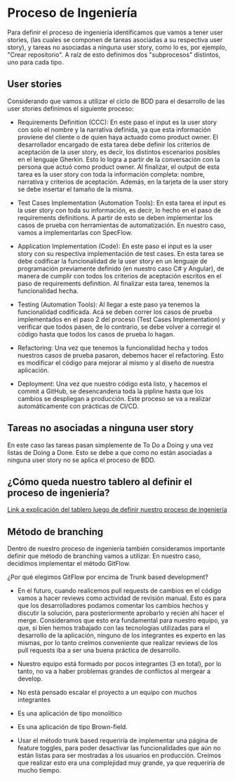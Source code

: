 # Proceso de Ingeniería

Para definir el proceso de ingeniería identificamos que vamos a tener user stories, (las cuales se componen de tareas asociadas a su respectiva user story), 
y tareas no asociadas a ninguna user story, como lo es, por ejemplo, "Crear repositorio". A raíz de esto definimos dos "subprocesos" distintos, uno para 
cada tipo.

## User stories

Considerando que vamos a utilizar el ciclo de BDD para el desarrollo de las user stories definimos el siguiente proceso:

- Requirements Definition (CCC): En este paso el input es la user story con solo el nombre y la narrativa definida, ya que esta información proviene 
del cliente o de quien haya actuado como product owner. El desarrollador encargado de esta tarea debe definir los criterios de aceptación de la user story, 
es decir, los distintos escenarios posibles en el lenguaje Gherkin. Esto lo logra a partir de la conversación con la persona que actuó como product owner. 
Al finalizar, el output de esta tarea es la user story con toda la información completa: nombre, narrativa y criterios  de aceptación. Además, en la 
tarjeta de la user story se debe insertar el tamaño de la misma. 

- Test Cases Implementation (Automation Tools): En esta tarea el input es la user story con toda su información, es decir, lo hecho en el paso de 
requirements definitions. A partir de esto se deben implementar los casos de prueba con herramientas de automatización. En nuestro caso, vamos a 
implementarlas con SpecFlow.

- Application Implementation (Code): En este paso el input es la user story con su respectiva implementación de test cases. En esta tarea se debe codificar
la funcionalidad de la user story en un lenguaje de programación previamente definido (en nuestro caso C# y Angular), de manera de cumplir con todos los 
criterios de aceptación escritos en el paso de requirements definition. Al finalizar esta tarea, tenemos la funcionalidad hecha. 

- Testing (Automation Tools): Al llegar a este paso ya tenemos la funcionalidad codificada. Acá se deben correr los casos de prueba implementados en el 
paso 2 del proceso (Test Cases Implementation) y verificar que todos pasen, de lo contrario, se debe volver a corregir el código hasta que todos los casos
de prueba lo hagan.

- Refactoring: Una vez que tenemos la funcionalidad hecha y todos nuestros casos de prueba pasaron, debemos hacer el refactoring. Esto es modificar el 
código para mejorar al mismo y al diseño de nuestra aplicación. 

- Deployment: Una vez que nuestro código está listo, y hacemos el commit a GitHub, se desencandena toda la pipline hasta que los cambios se despliegan a 
producción. Este proceso se va a realizar automáticamente con prácticas de CI/CD.

## Tareas no asociadas a ninguna user story

En este caso las tareas pasan simplemente de To Do a Doing y una vez listas de Doing a Done. Esto se debe a que como no están asociadas a ninguna user story
no se aplica el proceso de BDD.

## ¿Cómo queda nuestro tablero al definir el proceso de ingeniería?

[Link a explicación del tablero luego de definir nuestro proceso de ingeniería](https://github.com/fernandasecinaro/Diaz-RodriguezSotto-Secinaro/blob/develop/Entregas/Entrega%201/Tablero/Tablero%20Versión%204.md)

## Método de branching

Dentro de nuestro proceso de ingeniería también consideramos importante definir que método de branching vamos a utilizar. En nuestro caso, decidimos implementar
el método GitFlow. 

¿Por qué elegimos GitFlow por encima de Trunk based development?

- En el futuro, cuando realicemos pull requests de cambios en el código vamos a hacer reviews como actividad de revisión manual. Esto es para que los desarrolladores
podamos comentar los cambios hechos y discutir la solución, para posteriormente aprobarlo y recién ahí hacer el merge. Consideramos que esto era fundamental
para nuestro equipo, ya que, si bien hemos trabajado con las tecnologías utilizadas para el desarrollo de la aplicación, ninguno de los integrantes es 
experto en las mismas, por lo tanto creímos conveniente que realizar reviews de los pull requests iba a ser una buena práctica de desarrollo.

- Nuestro equipo está formado por pocos integrantes (3 en total), por lo tanto, no va a haber problemas grandes de conflictos al mergear a develop. 

- No está pensado escalar el proyecto a un equipo con muchos integrantes

- Es una aplicación de tipo monolítico

- Es una aplicación de tipo Brown-field.

- Usar el método trunk based requeriría de implementar una página de feature toggles, para poder desactivar las funcionalidades que aún no están
listas para ser mostradas a los usuarios en producción. Creímos que realizar esto era una complejidad muy grande, ya que requeriría de mucho tiempo.
